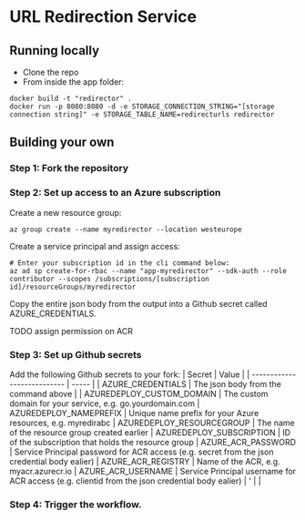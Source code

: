 # URL Redirection Service

## Running locally

- Clone the repo
- From inside the app folder:

```
docker build -t "redirector" .
docker run -p 8080:8080 -d -e STORAGE_CONNECTION_STRING="[storage connection string]" -e STORAGE_TABLE_NAME=redirecturls redirector
```

## Building your own

### Step 1: Fork the repository

### Step 2: Set up access to an Azure subscription
Create a new resource group:
```
az group create --name myredirector --location westeurope
```
Create a service principal and assign access:
```
# Enter your subscription id in the cli command below:
az ad sp create-for-rbac --name "app-myredirector" --sdk-auth --role contributor --scopes /subscriptions/[subscription id]/resourceGroups/myredirector
```
Copy the entire json body from the output into a Github secret called AZURE_CREDENTIALS.

TODO assign permission on ACR

### Step 3: Set up Github secrets
Add the following Github secrets to your fork:
| Secret                      | Value |
| --------------------------- | ----- |
| AZURE_CREDENTIALS           | The json body from the command above |
| AZUREDEPLOY_CUSTOM_DOMAIN   | The custom domain for your service, e.g. go.yourdomain.com
| AZUREDEPLOY_NAMEPREFIX      | Unique name prefix for your Azure resources, e.g. myredirabc
| AZUREDEPLOY_RESOURCEGROUP   | The name of the resource group created earlier
| AZUREDEPLOY_SUBSCRIPTION    | ID of the subscription that holds the resource group
| AZURE_ACR_PASSWORD          | Service Principal password for ACR access (e.g. secret from the json credential body ealier)
| AZURE_ACR_REGISTRY          | Name of the ACR, e.g. myacr.azurecr.io
| AZURE_ACR_USERNAME          | Service Principal username for ACR access (e.g. clientid from the json credential body ealier)
| ' | |

### Step 4: Trigger the workflow. 

